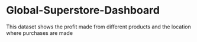 # Global-Superstore-Dashboard
This dataset shows the profit made from different products and the location where purchases are made

